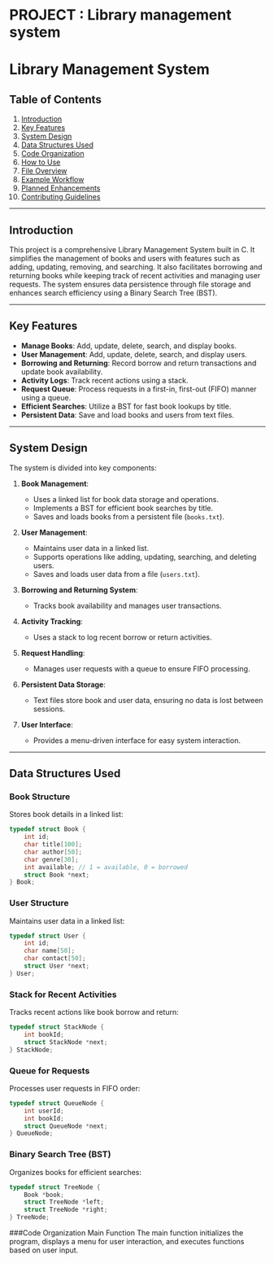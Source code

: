 # PROJECT : Library management system
# Library Management System

## Table of Contents

1. [Introduction](#introduction)
2. [Key Features](#key-features)
3. [System Design](#system-design)
4. [Data Structures Used](#data-structures-used)
5. [Code Organization](#code-organization)
6. [How to Use](#how-to-use)
7. [File Overview](#file-overview)
8. [Example Workflow](#example-workflow)
9. [Planned Enhancements](#planned-enhancements)
10. [Contributing Guidelines](#contributing-guidelines)

---

## Introduction

This project is a comprehensive Library Management System built in C. It simplifies the management of books and users with features such as adding, updating, removing, and searching. It also facilitates borrowing and returning books while keeping track of recent activities and managing user requests. The system ensures data persistence through file storage and enhances search efficiency using a Binary Search Tree (BST).

---

## Key Features

- **Manage Books**: Add, update, delete, search, and display books.
- **User Management**: Add, update, delete, search, and display users.
- **Borrowing and Returning**: Record borrow and return transactions and update book availability.
- **Activity Logs**: Track recent actions using a stack.
- **Request Queue**: Process requests in a first-in, first-out (FIFO) manner using a queue.
- **Efficient Searches**: Utilize a BST for fast book lookups by title.
- **Persistent Data**: Save and load books and users from text files.

---

## System Design

The system is divided into key components:

1. **Book Management**:  
   - Uses a linked list for book data storage and operations.  
   - Implements a BST for efficient book searches by title.  
   - Saves and loads books from a persistent file (`books.txt`).  

2. **User Management**:  
   - Maintains user data in a linked list.  
   - Supports operations like adding, updating, searching, and deleting users.  
   - Saves and loads user data from a file (`users.txt`).  

3. **Borrowing and Returning System**:  
   - Tracks book availability and manages user transactions.  

4. **Activity Tracking**:  
   - Uses a stack to log recent borrow or return activities.  

5. **Request Handling**:  
   - Manages user requests with a queue to ensure FIFO processing.  

6. **Persistent Data Storage**:  
   - Text files store book and user data, ensuring no data is lost between sessions.  

7. **User Interface**:  
   - Provides a menu-driven interface for easy system interaction.  

---

## Data Structures Used

### Book Structure
Stores book details in a linked list:
```c
typedef struct Book {
    int id;
    char title[100];
    char author[50];
    char genre[30];
    int available; // 1 = available, 0 = borrowed
    struct Book *next;
} Book;
```


### User Structure
Maintains user data in a linked list:
```c
typedef struct User {
    int id;
    char name[50];
    char contact[50];
    struct User *next;
} User;
```
### Stack for Recent Activities
Tracks recent actions like book borrow and return:
```c
typedef struct StackNode {
    int bookId;
    struct StackNode *next;
} StackNode;
```
### Queue for Requests
Processes user requests in FIFO order:

```c
typedef struct QueueNode {
    int userId;
    int bookId;
    struct QueueNode *next;
} QueueNode;
```
### Binary Search Tree (BST)
Organizes books for efficient searches:

```c
typedef struct TreeNode {
    Book *book;
    struct TreeNode *left;
    struct TreeNode *right;
} TreeNode; 
```
###Code Organization
Main Function
The main function initializes the program, displays a menu for user interaction, and executes functions based on user input.








